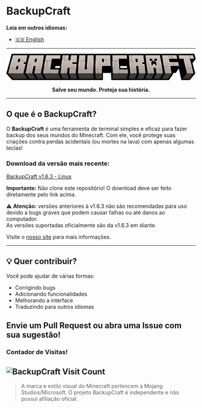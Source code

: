# BackupCraft

**Leia em outros idiomas:**
- [🇬🇧 English](README.md)

---

<a href="https://github.com/SynthX7/BackupCraft/">
<p align="center">
  <img src="backupcraft.png" alt="Banner do BackupCraft">
</p>
</a>
<p align="center"><strong>Salve seu mundo. Proteja sua história.</strong></p>

---

## O que é o BackupCraft?

O **BackupCraft** é uma ferramenta de terminal simples e eficaz para fazer backup dos seus mundos do Minecraft. Com ele, você protege suas criações contra perdas acidentais (ou mortes na lava) com apenas algumas teclas!

### Download da versão mais recente:
[BackupCraft v1.6.3 - Linux](https://github.com/SynthX7/BackupCraft/releases/tag/v1.6.3)

**Importante:** Não clone este repositório! O download deve ser feito diretamente pelo link acima.

⚠️ **Atenção:** versões anteriores à v1.6.3 não são recomendadas para uso devido a bugs graves que podem causar falhas ou até danos ao computador.  
As versões suportadas oficialmente são da v1.6.3 em diante.

Visite o [nosso site](https://backupcraft.netlify.app/) para mais informações.

---

## 💡 Quer contribuir?

Você pode ajudar de várias formas:
- Corrigindo bugs
- Adicionando funcionalidades
- Melhorando a interface
- Traduzindo para outros idiomas

Envie um Pull Request ou abra uma Issue com sua sugestão!
---
### Contador de Visitas!
![BackupCraft Visit Count](https://count.getloli.com/@synthx7?name=backupcraft&theme=minecraft&padding=8&offset=0&align=top&scale=2&pixelated=1&darkmode=1)
---
> A marca e estilo visual do Minecraft pertencem à Mojang Studios/Microsoft. O projeto BackupCraft é independente e não possui afiliação oficial.
